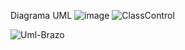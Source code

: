 Diagrama UML
![image](https://github.com/cesar050/Brazo_Robotico_Grupo4-PIS-/assets/166522713/b5034bee-497f-4dda-8d87-7d78056b0891)
![ClassControl](https://github.com/cesar050/Brazo_Robotico_Grupo4-PIS-/assets/166522585/2b9310e2-a7a0-42ef-a061-9e568c984e22)

![Uml-Brazo](https://github.com/cesar050/Brazo_Robotico_Grupo4-PIS-/assets/166522774/0d680e88-31f4-41dc-b6ff-63ed1f004cd9)

